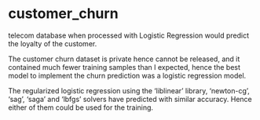 # customer_churn
telecom database when processed with Logistic Regression would predict the loyalty of the customer.

The customer churn dataset is private hence cannot be released, and it contained much fewer training samples than I expected, hence the best model to implement the churn prediction was a logistic regression model. 

The regularized logistic regression using the ‘liblinear’ library, ‘newton-cg’, ‘sag’, ‘saga’ and ‘lbfgs’ solvers have predicted with similar accuracy. Hence either of them could be used for the training. 
